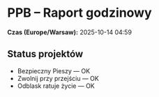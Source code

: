 # PPB – Raport godzinowy
**Czas (Europe/Warsaw):** 2025-10-14 04:59

## Status projektów
- Bezpieczny Pieszy — OK
- Zwolnij przy przejściu — OK
- Odblask ratuje życie — OK

